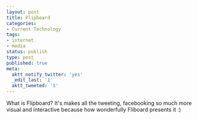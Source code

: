```yaml
---
layout: post
title: Flipboard
categories:
- Current Technology
tags:
- internet
- media
status: publish
type: post
published: true
meta:
  aktt_notify_twitter: 'yes'
  _edit_last: '1'
  aktt_tweeted: '1'
---
```

What is Flipboard? It's makes all the tweeting, facebooking so much more visual and interactive because how wonderfully Fliboard presents it :)

<object classid="clsid:d27cdb6e-ae6d-11cf-96b8-444553540000" width="640" height="385" codebase="http://download.macromedia.com/pub/shockwave/cabs/flash/swflash.cab#version=6,0,40,0"><param name="allowFullScreen" value="true" /><param name="allowscriptaccess" value="always" /><param name="src" value="http://www.youtube.com/v/v2vpvEDS00o&amp;hl=en_US&amp;fs=1" /><param name="allowfullscreen" value="true" /><embed type="application/x-shockwave-flash" width="640" height="385" src="http://www.youtube.com/v/v2vpvEDS00o&amp;hl=en_US&amp;fs=1" allowscriptaccess="always" allowfullscreen="true"></embed></object>
